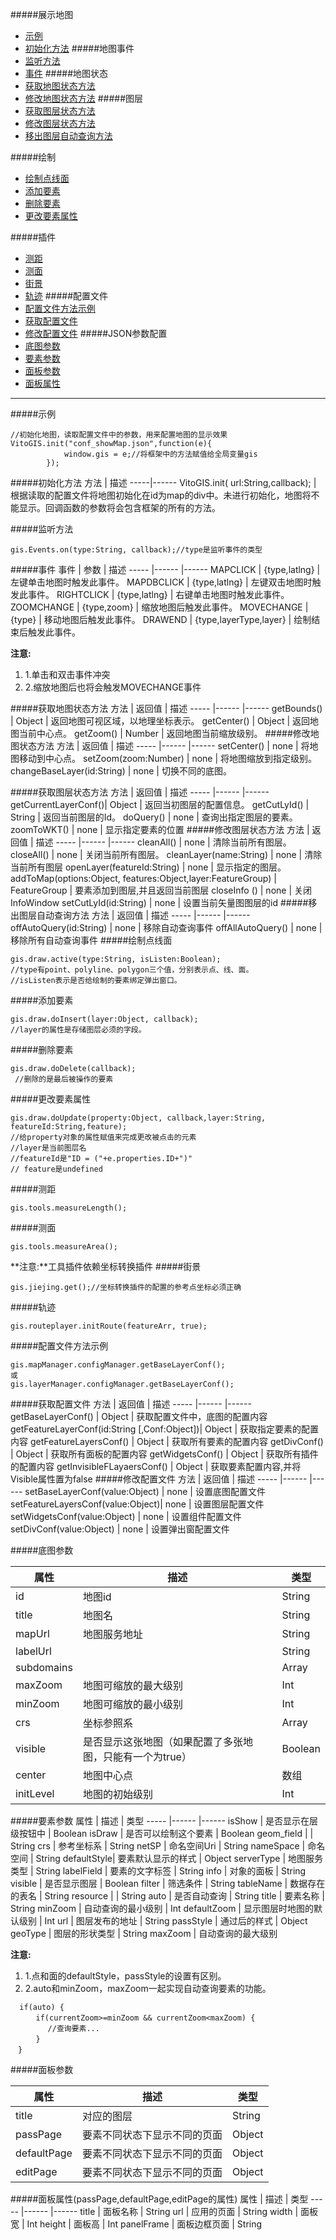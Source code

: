 
#####展示地图
* [示例](#示例)
* [初始化方法](#初始化方法)
#####地图事件
* [监听方法](#监听方法)
* [事件](#事件)
#####地图状态
* [获取地图状态方法](#获取地图状态方法)
* [修改地图状态方法](#修改地图状态方法)
#####图层
* [获取图层状态方法](#获取图层状态方法)
* [修改图层状态方法](#修改图层状态方法)
* [移出图层自动查询方法](#移出图层自动查询方法)

#####绘制
* [绘制点线面](#绘制点线面)
* [添加要素](#添加要素)
* [删除要素](#删除要素)
* [更改要素属性](#更改要素属性)

#####插件
* [测距](#测距)
* [测面](#测面)
* [街景](#街景)
* [轨迹](#轨迹)
#####配置文件
* [配置文件方法示例](#配置文件方法示例)
* [获取配置文件](#获取配置文件)
* [修改配置文件](#修改配置文件)
#####JSON参数配置
* [底图参数](#底图参数)
* [要素参数](#要素参数)
* [面板参数](#面板参数)
* [面板属性](#面板属性)
* * *

#####示例
```
//初始化地图，读取配置文件中的参数，用来配置地图的显示效果
VitoGIS.init("conf_showMap.json",function(e){
            window.gis = e;//将框架中的方法赋值给全局变量gis
        });
```
#####初始化方法
方法  | 描述 
-----|------
 VitoGIS.init( url:String,callback);   |  根据读取的配置文件将地图初始化在id为map的div中。未进行初始化，地图将不能显示。回调函数的参数将会包含框架的所有的方法。



#####监听方法
```
gis.Events.on(type:String, callback);//type是监听事件的类型
```
#####事件
事件          |    参数            |  描述
-----        |------              |------
MAPCLICK     | {type,latlng}      | 左键单击地图时触发此事件。
MAPDBCLICK   | {type,latlng}      | 左键双击地图时触发此事件。
RIGHTCLICK   | {type,latlng}      | 右键单击地图时触发此事件。
ZOOMCHANGE   | {type,zoom}        | 缩放地图后触发此事件。
MOVECHANGE   | {type}             | 移动地图后触发此事件。
DRAWEND      | {type,layerType,layer} | 绘制结束后触发此事件。

**注意:**
 1. 1.单击和双击事件冲突
 2. 2.缩放地图后也将会触发MOVECHANGE事件

#####获取地图状态方法
方法          |    返回值           |  描述
-----        |------              |------
getBounds()  |       Object       | 返回地图可视区域，以地理坐标表示。
getCenter()  |       Object 	  | 返回地图当前中心点。
getZoom()    |	     Number	      | 返回地图当前缩放级别。
#####修改地图状态方法
方法                        |    返回值           |  描述
-----                      |------              |------
setCenter()                |       none       	  | 将地图移动到中心点。
setZoom(zoom:Number)       |	   none	          | 将地图缩放到指定级别。
changeBaseLayer(id:String) |       none           | 切换不同的底图。

#####获取图层状态方法
方法                    |    返回值           |  描述
-----                  |------              |------
getCurrentLayerConf()|  Object | 返回当初图层的配置信息。
getCutLyId()           |  String | 返回当前图层的Id。
doQuery()               |   none  | 查询出指定图层的要素。
zoomToWKT()                    |   none  | 显示指定要素的位置
#####修改图层状态方法
方法                        |    返回值           |  描述
-----                      |------              |------
cleanAll()                 |       none         | 清除当前所有图层。
closeAll()                     |    none  	  | 关闭当前所有图层。
cleanLayer(name:String)     |  none           | 清除当前所有图层
openLayer(featureId:String) |    none      | 显示指定的图层。
addToMap(options:Object, features:Object,layer:FeatureGroup) | FeatureGroup | 要素添加到图层,并且返回当前图层 
closeInfo ()                |  none | 关闭InfoWindow
setCutLyId(id:String)       | none  | 设置当前矢量图图层的id
#####移出图层自动查询方法
方法                        |    返回值           |  描述
-----                       |------               |------
offAutoQuery(id:String)     |  none               | 移除自动查询事件
offAllAutoQuery()           |  none               | 移除所有自动查询事件
#####绘制点线面
```
gis.draw.active(type:String, isListen:Boolean);
//type有point、polyline、polygon三个值，分别表示点、线、面。
//isListen表示是否给绘制的要素绑定弹出窗口。
```
#####添加要素
```
gis.draw.doInsert(layer:Object, callback);
//layer的属性是存储图层必须的字段。
```
#####删除要素
```
gis.draw.doDelete(callback);
 //删除的是最后被操作的要素
```
#####更改要素属性
```
gis.draw.doUpdate(property:Object, callback,layer:String, featureId:String,feature);
//给property对象的属性赋值来完成更改被点击的元素
//layer是当前图层名
//featureId是"ID = ("+e.properties.ID+")"
// feature是undefined
```


#####测距
```
gis.tools.measureLength();
```
#####测面
```
gis.tools.measureArea();
```
**注意:**工具插件依赖坐标转换插件
#####街景
```
gis.jiejing.get();//坐标转换插件的配置的参考点坐标必须正确
```
#####轨迹
```
gis.routeplayer.initRoute(featureArr, true);
```


#####配置文件方法示例
```
gis.mapManager.configManager.getBaseLayerConf();
或
gis.layerManager.configManager.getBaseLayerConf();
```
#####获取配置文件
方法                        |    返回值           |  描述
-----                      |------              |------
getBaseLayerConf()         |      Object        | 获取配置文件中，底图的配置内容
getFeatureLayerConf(id:String [,Conf:Object])|      Object        | 获取指定要素的配置内容
getFeatureLayersConf()     |      Object        | 获取所有要素的配置内容
getDivConf()               |      Object        | 获取所有面板的配置内容
getWidgetsConf()           |      Object        | 获取所有插件的配置内容
getInvisibleFLayaersConf() |      Object        | 获取要素配置内容,并将Visible属性置为false
#####修改配置文件
方法                               |    返回值      |  描述
-----                             |------         |------
setBaseLayerConf(value:Object)    |    none       | 设置底图配置文件
setFeatureLayersConf(value:Object)|    none       | 设置图层配置文件
setWidgetsConf(value:Object)      |    none       | 设置组件配置文件
setDivConf(value:Object)          |    none       | 设置弹出窗配置文件


#####底图参数

属性       |    描述            |  类型
-----     |------             |------
id        |  地图id            | String
title     |  地图名            | String
mapUrl    | 地图服务地址        | String
labelUrl  |                   | String
subdomains|                   | Array
maxZoom   | 地图可缩放的最大级别 | Int
minZoom   | 地图可缩放的最小级别 | Int
crs       | 坐标参照系          | Array|String
visible   | 是否显示这张地图（如果配置了多张地图，只能有一个为true） |  Boolean
center    | 地图中心点          |  数组
initLevel | 地图的初始级别       | Int

#####要素参数
属性         |    描述            |  类型
-----       |------              |------
isShow      |  是否显示在层级按钮中 | Boolean
isDraw      |  是否可以绘制这个要素 | Boolean
geom_field  |                    | String
crs         | 参考坐标系          | String
netSP       | 命名空间Uri         | String
nameSpace   | 命名空间            | String
defaultStyle| 要素默认显示的样式   | Object
serverType  | 地图服务类型        | String
labelField  | 要素的文字标签       | String
info        | 对象的面板          | String
visible     | 是否显示图层        | Boolean
filter      | 筛选条件            | String
tableName   | 数据存在的表名       | String
resource    |                   | String
auto        | 是否自动查询        | String
title       | 要素名称            | String
minZoom     | 自动查询的最小级别    | Int
defaultZoom | 显示图层时地图的默认级别 | Int
url         | 图层发布的地址       | String
passStyle   | 通过后的样式         | Object
geoType     | 图层的形状类型       | String
maxZoom     | 自动查询的最大级别

**注意:**

1. 1.点和面的defaultStyle，passStyle的设置有区别。
2. 2.auto和minZoom，maxZoom一起实现自动查询要素的功能。
```
  if(auto) {
	　if(currentZoom>=minZoom && currentZoom<maxZoom) {
	　　 //查询要素...
	　}
　}
```
#####面板参数

属性         |    描述                   |  类型
-----       |------                    |------
title       | 对应的图层                 | String
passPage    | 要素不同状态下显示不同的页面  | Object
defaultPage | 要素不同状态下显示不同的页面  | Object
editPage    | 要素不同状态下显示不同的页面  | Object

#####面板属性(passPage,defaultPage,editPage的属性)
属性         |    描述                   |  类型
-----       |------                    |------
title       |  面板名称                 | String
url         |  应用的页面               | String
width       |  面板宽                   | Int
height      |  面板高                   | Int
panelFrame  |  面板边框页面              | String